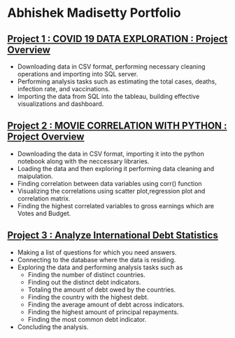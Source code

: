 # Abhishek Madisetty Portfolio

## [Project 1 : COVID 19 DATA EXPLORATION : Project Overview](https://github.com/Maddy5901/PortfolioProjects/blob/main/COVID%20Portfolio%20Project%20Actual%20Scripts.sql)
* Downloading data in CSV format, performing necessary cleaning operations and importing into SQL server.
* Performing analysis tasks such as estimating the total cases, deaths, infection rate, and vaccinations.
* Importing the data from SQL into the tableau, building effective visualizations and dashboard.

## [Project 2 : MOVIE CORRELATION WITH PYTHON : Project Overview](https://github.com/Maddy5901/PortfolioProjects/blob/main/Portfolio_Project_Correlation_In_Python.ipynb)
* Downloading the data in CSV format, importing it into the python notebook along with the neccessary libraries.
* Loading the data and then exploring it performing data cleaning and maipulation.
* Finding correlation between data variables using corr() function
* Visualizing the correlations using scatter plot,regression plot and correlation matrix. 
* Finding the highest correlated variables to gross earnings which are Votes and Budget.

## [Project 3 : Analyze International Debt Statistics](https://github.com/Maddy5901/PortfolioProjects/blob/main/Analyze%20International%20Debt%20Statistics/Analyze%20International%20Debt%20Statistics/notebook.ipynb)
* Making a list of questions for which you need answers.
* Connecting to the database where the data is residing.
* Exploring the data and performing analysis tasks such as
  * Finding the number of distinct countries.
  * Finding out the distinct debt indicators.
  * Totaling the amount of debt owed by the countries.
  * Finding the country with the highest debt.
  * Finding the average amount of debt across indicators.
  * Finding the highest amount of principal repayments.
  * Finding the most common debt indicator.
* Concluding the analysis.
